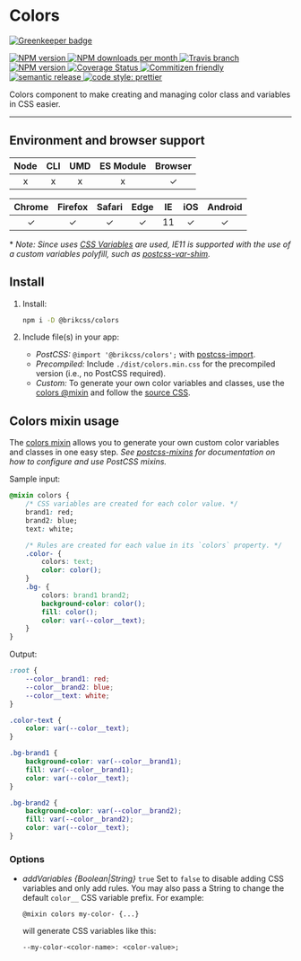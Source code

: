 # Colors

[![Greenkeeper badge](https://badges.greenkeeper.io/brikcss/colors.svg)](https://greenkeeper.io/)

<!-- Shields. -->
<p>
	<!-- NPM version. -->
	<a href="https://www.npmjs.com/package/@brikcss/colors">
		<img alt="NPM version" src="https://img.shields.io/npm/v/@brikcss/colors.svg?style=flat-square">
	</a>
	<!-- NPM downloads/month. -->
	<a href="https://www.npmjs.com/package/@brikcss/colors">
		<img alt="NPM downloads per month" src="https://img.shields.io/npm/dm/@brikcss/colors.svg?style=flat-square">
	</a>
	<!-- Travis branch. -->
	<a href="https://github.com/brikcss/colors/tree/master">
		<img alt="Travis branch" src="https://img.shields.io/travis/rust-lang/rust/master.svg?style=flat-square&label=master">
	</a>
	<!-- Codacy. -->
	<a href="https://www.codacy.com/app/thezimmee/colors">
		<img alt="NPM version" src="https://img.shields.io/codacy/grade/06fcf37293d24f0ab692ed946d6072ee/master.svg?style=flat-square">
	</a>
	<!-- Coveralls -->
	<a href='https://coveralls.io/github/brikcss/colors?branch=master'>
		<img src='https://img.shields.io/coveralls/github/brikcss/colors/master.svg?style=flat-square' alt='Coverage Status' />
	</a>
	<!-- Commitizen friendly. -->
	<a href="http://commitizen.github.io/cz-cli/">
		<img alt="Commitizen friendly" src="https://img.shields.io/badge/commitizen-friendly-brightgreen.svg?style=flat-square">
	</a>
	<!-- Semantic release. -->
	<a href="https://github.com/semantic-release/semantic-release">
		<img alt="semantic release" src="https://img.shields.io/badge/%20%20%F0%9F%93%A6%F0%9F%9A%80-semantic--release-e10079.svg?style=flat-square">
	</a>
	<!-- Prettier code style. -->
	<a href="https://prettier.io/">
		<img alt="code style: prettier" src="https://img.shields.io/badge/code_style-prettier-ff69b4.svg?style=flat-square">
	</a>
	<!-- MIT License. -->
	<!-- <a href="https://choosealicense.com/licenses/mit/">
		<img alt="License" src="https://img.shields.io/npm/l/express.svg?style=flat-square">
	</a> -->
</p>

Colors component to make creating and managing color class and variables in CSS easier.

---

## Environment and browser support

| Node   | CLI   | UMD   | ES Module | Browser   |
|:------:|:-----:|:-----:|:---------:|:---------:|
| x      | x     | x     | x         | ✓         |

| Chrome | Firefox | Safari | Edge | IE  | iOS | Android |
|:------:|:-------:|:------:|:----:|:---:|:---:|:-------:|
| ✓      | ✓       | ✓      | ✓    | 11  | ✓   | ✓       |

\* _Note: Since uses [CSS Variables](https://caniuse.com/#search=css%20variables) are used, IE11 is supported with the use of a custom variables polyfill, such as [postcss-var-shim](https://github.com/luwes/postcss-var-shim)._

## Install

1. Install:

	```sh
	npm i -D @brikcss/colors
	```

2. Include file(s) in your app:

	- _PostCSS:_ `@import '@brikcss/colors';` with [postcss-import](https://github.com/postcss/postcss-import).
	- _Precompiled:_ Include `./dist/colors.min.css` for the precompiled version (i.e., no PostCSS required).
	- _Custom:_ To generate your own color variables and classes, use the [colors @mixin](./src/mixins/colors.js) and follow the [source CSS](./src/colors.css).

## Colors mixin usage

The [colors mixin](./src/mixins/colors.js) allows you to generate your own custom color variables and classes in one easy step. _See [postcss-mixins](https://github.com/postcss/postcss-mixins) for documentation on how to configure and use PostCSS mixins._

Sample input:

```css
@mixin colors {
	/* CSS variables are created for each color value. */
	brand1: red;
	brand2: blue;
	text: white;

	/* Rules are created for each value in its `colors` property. */
	.color- {
		colors: text;
		color: color();
	}
	.bg- {
		colors: brand1 brand2;
		background-color: color();
		fill: color();
		color: var(--color__text);
	}
}
```

Output:

```css
:root {
	--color__brand1: red;
	--color__brand2: blue;
	--color__text: white;
}

.color-text {
	color: var(--color__text);
}

.bg-brand1 {
	background-color: var(--color__brand1);
	fill: var(--color__brand1);
	color: var(--color__text);
}

.bg-brand2 {
	background-color: var(--color__brand2);
	fill: var(--color__brand2);
	color: var(--color__text);
}
```

### Options

- *addVariables*  _{Boolean|String}_  `true`  Set to `false` to disable adding CSS variables and only add rules. You may also pass a String to change the default `color__` CSS variable prefix. For example:

	```
	@mixin colors my-color- {...}
	```

	will generate CSS variables like this:

	```
	--my-color-<color-name>: <color-value>;
	```
